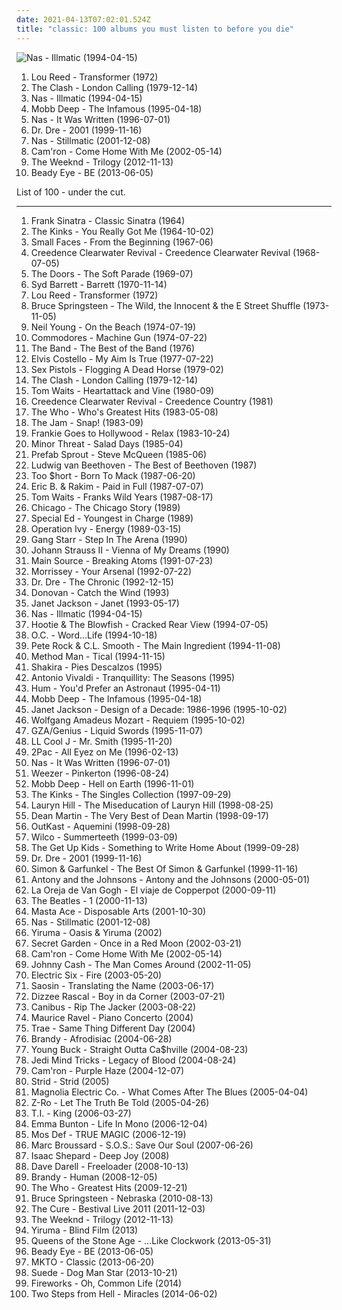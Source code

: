 ```yaml
---
date: 2021-04-13T07:02:01.524Z
title: "classic: 100 albums you must listen to before you die"
---
```

![Nas - Illmatic (1994-04-15)](https://img.discogs.com/BPm1tRc82RVJSwNtAU_IcS_WfM0=/fit-in/600x600/filters:strip_icc():format(jpeg):mode_rgb():quality(90)/discogs-images/R-4129541-1611603191-2116.jpeg.jpg "Nas - Illmatic (1994-04-15)")
<ol class="albums">
<li data-cover="https://img.discogs.com/3OgnlZKNZ7-mZooFLllAA3hHYIA=/fit-in/500x500/filters:strip_icc():format(jpeg):mode_rgb():quality(90)/discogs-images/R-3635183-1338244251-7631.jpeg.jpg" data-tags="70s, rock, glam rock" role="button">Lou Reed - Transformer (1972)</li>
<li data-cover="http://coverartarchive.org/release/75b17f23-8ad1-3df2-9c7c-cae03b2b8eb4/5052272781-500.jpg" data-tags="punk, punk rock" role="button">The Clash - London Calling (1979-12-14)</li>
<li data-cover="https://img.discogs.com/BPm1tRc82RVJSwNtAU_IcS_WfM0=/fit-in/600x600/filters:strip_icc():format(jpeg):mode_rgb():quality(90)/discogs-images/R-4129541-1611603191-2116.jpeg.jpg" data-tags="hip-hop" role="button">Nas - Illmatic (1994-04-15)</li>
<li data-cover="http://coverartarchive.org/release/07e92711-51fe-4e80-97a3-be995b7f4119/4696863575-500.jpg" data-tags="hip-hop, rap" role="button">Mobb Deep - The Infamous (1995-04-18)</li>
<li data-cover="http://coverartarchive.org/release/dee08d2d-eb6d-4376-988a-07984dbdf738/12639957674-500.jpg" data-tags="rap, hip-hop" role="button">Nas - It Was Written (1996-07-01)</li>
<li data-cover="http://coverartarchive.org/release/db4baedf-bfe1-4e04-b359-99761f1b3deb/8671147785-500.jpg" data-tags="hip-hop, rap, gangsta rap" role="button">Dr. Dre - 2001 (1999-11-16)</li>
<li data-cover="https://img.discogs.com/ce2bXe_XnmZeSoI9PbdPzpDjdm8=/fit-in/600x450/filters:strip_icc():format(jpeg):mode_rgb():quality(90)/discogs-images/R-5788920-1402698639-1454.jpeg.jpg" data-tags="hip-hop, rap" role="button">Nas - Stillmatic (2001-12-08)</li>
<li data-cover="https://img.discogs.com/chPLJSmMedjvd1YZM7rL10z0jMg=/fit-in/600x600/filters:strip_icc():format(jpeg):mode_rgb():quality(90)/discogs-images/R-2506902-1461825514-3010.jpeg.jpg" data-tags="camron" role="button">Cam'ron - Come Home With Me (2002-05-14)</li>
<li data-cover="http://coverartarchive.org/release/62ea06a1-8517-4e85-b66f-c2eee37e5b68/6456250497-500.jpg" data-tags="r&b" role="button">The Weeknd - Trilogy (2012-11-13)</li>
<li data-cover="http://coverartarchive.org/release/be504739-1ea3-48a6-b1d1-8f77510e9b40/4310278393-500.jpg" data-tags="classic, alternative rock, britpop, neo-psychedelia" role="button">Beady Eye - BE (2013-06-05)</li>
</ol>
List of 100 - under the cut.
<!-- more -->

_________________

<ol class="albums">
<li data-cover="https://img.discogs.com/bMvJmpLTFAYXWeYBGPfDNvFUNQ4=/fit-in/600x600/filters:strip_icc():format(jpeg):mode_rgb():quality(90)/discogs-images/R-3420885-1330120174.jpeg.jpg" data-tags="jazz, sinatra" role="button">
Frank Sinatra - Classic Sinatra (1964)
</li>
<li data-cover="https://img.discogs.com/VfUPo4sEAT33NgmIB200N-9g2V8=/fit-in/555x553/filters:strip_icc():format(jpeg):mode_rgb():quality(90)/discogs-images/R-4601243-1369602202-5646.jpeg.jpg" data-tags="rock" role="button">
The Kinks - You Really Got Me (1964-10-02)
</li>
<li data-cover="http://coverartarchive.org/release/6da93804-cb6f-46da-9a76-ab0acf87953e/9498242118-500.jpg" data-tags="classic, mod" role="button">
Small Faces - From the Beginning (1967-06)
</li>
<li data-cover="http://coverartarchive.org/release/9246bec3-3805-417e-9fdc-7f5c3f074821/8749824583-500.jpg" data-tags="classic rock, blues rock, swamp rock" role="button">
Creedence Clearwater Revival - Creedence Clearwater Revival (1968-07-05)
</li>
<li data-cover="http://coverartarchive.org/release/c29d7552-b5df-42b8-aae7-03d1e250cb3a/2987858774-500.jpg" data-tags="psychedelic rock, 60s" role="button">
The Doors - The Soft Parade (1969-07)
</li>
<li data-cover="https://img.discogs.com/xDHGJbZjULblPfKijXfSfYSwsoI=/fit-in/500x500/filters:strip_icc():format(jpeg):mode_rgb():quality(90)/discogs-images/R-670615-1228830557.jpeg.jpg" data-tags="psychedelic, psychedelic rock" role="button">
Syd Barrett - Barrett (1970-11-14)
</li>
<li data-cover="https://img.discogs.com/3OgnlZKNZ7-mZooFLllAA3hHYIA=/fit-in/500x500/filters:strip_icc():format(jpeg):mode_rgb():quality(90)/discogs-images/R-3635183-1338244251-7631.jpeg.jpg" data-tags="70s, rock, glam rock" role="button">
Lou Reed - Transformer (1972)
</li>
<li data-cover="http://coverartarchive.org/release/19ec67fa-ba98-4d3d-90a3-52f63a1a9af2/23367226103-500.jpg" data-tags="rock, 70s" role="button">
Bruce Springsteen - The Wild, the Innocent & the E Street Shuffle (1973-11-05)
</li>
<li data-cover="https://via.placeholder.com/450" data-tags="singer-songwriter, 70s, folk rock" role="button">
Neil Young - On the Beach (1974-07-19)
</li>
<li data-cover="http://coverartarchive.org/release/6bff6b9c-6a0c-3db8-905a-6bd5b1dff43a/12078528801-500.jpg" data-tags="funk" role="button">
Commodores - Machine Gun (1974-07-22)
</li>
<li data-cover="http://coverartarchive.org/release/761bc982-f445-4cc7-be4e-c71044debb01/13878419287-500.jpg" data-tags="classic rock" role="button">
The Band - The Best of the Band (1976)
</li>
<li data-cover="https://img.discogs.com/EF33at0YkNaBQoD5k7xrrp1grSI=/fit-in/500x498/filters:strip_icc():format(jpeg):mode_rgb():quality(90)/discogs-images/R-795910-1319668468.jpeg.jpg" data-tags="rock, new wave, 70s, singer-songwriter" role="button">
Elvis Costello - My Aim Is True (1977-07-22)
</li>
<li data-cover="http://coverartarchive.org/release/6485ff04-f72e-3b7b-a837-ad0362a88593/16837317666-500.jpg" data-tags="punk rock" role="button">
Sex Pistols - Flogging A Dead Horse (1979-02)
</li>
<li data-cover="http://coverartarchive.org/release/75b17f23-8ad1-3df2-9c7c-cae03b2b8eb4/5052272781-500.jpg" data-tags="punk, punk rock" role="button">
The Clash - London Calling (1979-12-14)
</li>
<li data-cover="http://coverartarchive.org/release/7db1d3b8-5a82-46a8-8273-3bb5111ff3e1/24422816505-500.jpg" data-tags="80s, rock" role="button">
Tom Waits - Heartattack and Vine (1980-09)
</li>
<li data-cover="https://img.discogs.com/ALWL6pUKpDjvVBD_87s_Ul9i73s=/fit-in/500x494/filters:strip_icc():format(jpeg):mode_rgb():quality(90)/discogs-images/R-3802835-1345029926-3937.jpeg.jpg" data-tags="classic, compilation, southern rock, c c r" role="button">
Creedence Clearwater Revival - Creedence Country (1981)
</li>
<li data-cover="https://img.discogs.com/XU-E-eOHgwSQq_r1r81Oo2N0XGM=/fit-in/240x240/filters:strip_icc():format(jpeg):mode_rgb():quality(90)/discogs-images/R-10343421-1495673645-4449.jpeg.jpg" data-tags="classic rock, rock, slgdmbestof" role="button">
The Who - Who's Greatest Hits (1983-05-08)
</li>
<li data-cover="https://img.discogs.com/8_uqUTvFHrFEwDqSpyNw5LCuv7E=/fit-in/498x500/filters:strip_icc():format(jpeg):mode_rgb():quality(90)/discogs-images/R-6584747-1422535203-7593.jpeg.jpg" data-tags="classic, mod, heavy bottom end, i love singing along, angular guitar playing, my lps, tugs at me heart strings, eating fish outside in munich 2017" role="button">
The Jam - Snap! (1983-09)
</li>
<li data-cover="http://coverartarchive.org/release/88c30d58-617f-4092-98ba-49f10c243552/6323306000-500.jpg" data-tags="new wave" role="button">
Frankie Goes to Hollywood - Relax (1983-10-24)
</li>
<li data-cover="http://coverartarchive.org/release/5ede5854-8fd5-4370-9880-7581976408c2/17256685078-500.jpg" data-tags="classic, fun to skateboard to, i love singing along, hardcore old" role="button">
Minor Threat - Salad Days (1985-04)
</li>
<li data-cover="http://coverartarchive.org/release/6af59b09-2f3c-46d3-b076-45ecfec17904/8981366028-500.jpg" data-tags="80s" role="button">
Prefab Sprout - Steve McQueen (1985-06)
</li>
<li data-cover="http://coverartarchive.org/release/65b5c48f-89c9-4be9-b7a0-2e18692db80e/19147437194-500.jpg" data-tags="classical, beethoven" role="button">
Ludwig van Beethoven - The Best of Beethoven (1987)
</li>
<li data-cover="http://coverartarchive.org/release/45c43601-4c62-40ab-b4a0-c45bd999d68c/20612880657-500.jpg" data-tags="hip-hop, classic, 80s, real life rhymes, classic era rap, lyrics to learn from, mr toxic" role="button">
Too $hort - Born To Mack (1987-06-20)
</li>
<li data-cover="http://coverartarchive.org/release/eec40590-f7f8-48ff-a3cb-0a4aab5aad30/6223485528-500.jpg" data-tags="hip-hop, hip hop" role="button">
Eric B. & Rakim - Paid in Full (1987-07-07)
</li>
<li data-cover="http://coverartarchive.org/release/541d890a-9ecd-4d75-8db3-883b706d434a/4010641500-500.jpg" data-tags="blues, singer-songwriter" role="button">
Tom Waits - Franks Wild Years (1987-08-17)
</li>
<li data-cover="https://img.discogs.com/IxyplBkTmjLylzdCSmRhMWM8JNI=/fit-in/600x600/filters:strip_icc():format(jpeg):mode_rgb():quality(90)/discogs-images/R-7720117-1447423717-9946.jpeg.jpg" data-tags="chicago" role="button">
Chicago - The Chicago Story (1989)
</li>
<li data-cover="http://coverartarchive.org/release/ae9af6b8-3549-4a3a-91af-82d2195f8ea4/7502231071-500.jpg" data-tags="hip hop, classic, old school rap, real hip-hop, fun to skateboard to, hiphop classic albums, my collection great 150 albumz of rap, excellent lyricism, check the wordplay" role="button">
Special Ed - Youngest in Charge (1989)
</li>
<li data-cover="http://coverartarchive.org/release/3b7b3ed6-1d46-4d49-ad8d-014f3d4086bd/1482836258-500.jpg" data-tags="punk, ska, ska punk, punk rock" role="button">
Operation Ivy - Energy (1989-03-15)
</li>
<li data-cover="http://coverartarchive.org/release/0e272d73-ed9d-48b0-809c-8c562be52bd7/4416968015-500.jpg" data-tags="hip hop, hip-hop" role="button">
Gang Starr - Step In The Arena (1990)
</li>
<li data-cover="https://via.placeholder.com/450" data-tags="classical, johann strauss ii" role="button">
Johann Strauss II - Vienna of My Dreams (1990)
</li>
<li data-cover="https://img.discogs.com/cIE0Udf_oninwXbOGogS9bpQhC4=/fit-in/600x596/filters:strip_icc():format(jpeg):mode_rgb():quality(90)/discogs-images/R-895896-1170340668.jpeg.jpg" data-tags="golden age hip hop" role="button">
Main Source - Breaking Atoms (1991-07-23)
</li>
<li data-cover="https://img.discogs.com/dSHHQw7HsvatcIMDhjSAuuRjFI0=/fit-in/386x600/filters:strip_icc():format(jpeg):mode_rgb():quality(90)/discogs-images/R-1726664-1433286162-6985.jpeg.jpg" data-tags="90s, indie, indie rock" role="button">
Morrissey - Your Arsenal (1992-07-22)
</li>
<li data-cover="http://coverartarchive.org/release/51088001-d00c-384f-a266-315fd3ee797a/6193413728-500.jpg" data-tags="gangsta rap, hip-hop" role="button">
Dr. Dre - The Chronic (1992-12-15)
</li>
<li data-cover="https://img.discogs.com/xZwC2Jkr_FDnLqb4L--AHlRNpQw=/fit-in/450x471/filters:strip_icc():format(jpeg):mode_rgb():quality(90)/discogs-images/R-4595417-1436162339-8307.jpeg.jpg" data-tags="60s, donovan" role="button">
Donovan - Catch the Wind (1993)
</li>
<li data-cover="http://coverartarchive.org/release/309015a1-22da-4903-b4e0-d6d166534bc4/20531816478-500.jpg" data-tags="90s, rnb, pop" role="button">
Janet Jackson - Janet (1993-05-17)
</li>
<li data-cover="https://img.discogs.com/BPm1tRc82RVJSwNtAU_IcS_WfM0=/fit-in/600x600/filters:strip_icc():format(jpeg):mode_rgb():quality(90)/discogs-images/R-4129541-1611603191-2116.jpeg.jpg" data-tags="hip-hop" role="button">
Nas - Illmatic (1994-04-15)
</li>
<li data-cover="http://coverartarchive.org/release/3827d42e-ae55-4d01-a4a8-699ffc750c30/28313173034-500.jpg" data-tags="90s, alternative rock" role="button">
Hootie & The Blowfish - Cracked Rear View (1994-07-05)
</li>
<li data-cover="http://coverartarchive.org/release/8803a33c-0da6-46d6-a17f-048201f18ce3/865463539-500.jpg" data-tags="buckwild" role="button">
O.C. - Word...Life (1994-10-18)
</li>
<li data-cover="http://coverartarchive.org/release/cd351957-3aaf-48ba-ad53-a6baee00ef64/14583668157-500.jpg" data-tags="hip hop" role="button">
Pete Rock & C.L. Smooth - The Main Ingredient (1994-11-08)
</li>
<li data-cover="http://coverartarchive.org/release/911192ef-6b58-427f-9d84-437a0d34de70/9635715971-500.jpg" data-tags="rap, hip-hop, wu-tang" role="button">
Method Man - Tical (1994-11-15)
</li>
<li data-cover="https://img.discogs.com/qcWBFQFciRaoopm5UMLAcDJCvFY=/fit-in/600x539/filters:strip_icc():format(jpeg):mode_rgb():quality(90)/discogs-images/R-5261605-1402393167-6660.jpeg.jpg" data-tags="spanish, latin, shakira, rock" role="button">
Shakira - Pies Descalzos (1995)
</li>
<li data-cover="https://img.discogs.com/6WF7BbJPuJYHJy1auqoTLxLM2aw=/fit-in/600x587/filters:strip_icc():format(jpeg):mode_rgb():quality(90)/discogs-images/R-15622610-1594727362-1064.jpeg.jpg" data-tags="classical" role="button">
Antonio Vivaldi - Tranquillity: The Seasons (1995)
</li>
<li data-cover="http://coverartarchive.org/release/9d40c2a5-dff3-376e-b255-2d6bc7df6cd2/17549832584-500.jpg" data-tags="alternative" role="button">
Hum - You'd Prefer an Astronaut (1995-04-11)
</li>
<li data-cover="http://coverartarchive.org/release/07e92711-51fe-4e80-97a3-be995b7f4119/4696863575-500.jpg" data-tags="hip-hop, rap" role="button">
Mobb Deep - The Infamous (1995-04-18)
</li>
<li data-cover="https://img.discogs.com/MjE_fzy4x-exqUYQ2y9_OjU6SZ8=/fit-in/600x600/filters:strip_icc():format(jpeg):mode_rgb():quality(90)/discogs-images/R-7408550-1472989303-9386.jpeg.jpg" data-tags="rnb, greatest hits, 90s" role="button">
Janet Jackson - Design of a Decade: 1986-1996 (1995-10-02)
</li>
<li data-cover="https://img.discogs.com/YBOWHoHgOigC8Xm2ecyi43E5LaQ=/fit-in/600x598/filters:strip_icc():format(jpeg):mode_rgb():quality(90)/discogs-images/R-7175124-1445541877-2351.jpeg.jpg" data-tags="classical" role="button">
Wolfgang Amadeus Mozart - Requiem (1995-10-02)
</li>
<li data-cover="https://img.discogs.com/3WuRCIOlOnT69y46Auud_YjD8j0=/fit-in/600x600/filters:strip_icc():format(jpeg):mode_rgb():quality(90)/discogs-images/R-158798-1158147180.jpeg.jpg" data-tags="hip-hop" role="button">
GZA/Genius - Liquid Swords (1995-11-07)
</li>
<li data-cover="http://coverartarchive.org/release/391339a8-de89-4817-80c3-08c0557941f5/15298625389-500.jpg" data-tags="classic, rap, real hip-hop, hiphop classic albums, my collection great 150 albumz of rap, hs-college, 5 star rap, pih-poh" role="button">
LL Cool J - Mr. Smith (1995-11-20)
</li>
<li data-cover="http://coverartarchive.org/release/8d2491b6-f77f-3ec2-9638-10c231663071/9390923312-500.jpg" data-tags="gangsta rap, hip-hop, 2pac, rap" role="button">
2Pac - All Eyez on Me (1996-02-13)
</li>
<li data-cover="http://coverartarchive.org/release/dee08d2d-eb6d-4376-988a-07984dbdf738/12639957674-500.jpg" data-tags="rap, hip-hop" role="button">
Nas - It Was Written (1996-07-01)
</li>
<li data-cover="http://coverartarchive.org/release/ef968db8-874e-4d79-adb7-2ea0fe0b2b76/5857755598-500.jpg" data-tags="alternative rock, 90s" role="button">
Weezer - Pinkerton (1996-08-24)
</li>
<li data-cover="http://coverartarchive.org/release/44b4fdc9-da09-3ed0-97a8-2ff6909c097b/2809778262-500.jpg" data-tags="hip-hop, rap, classic hip-hop" role="button">
Mobb Deep - Hell on Earth (1996-11-01)
</li>
<li data-cover="http://coverartarchive.org/release/2c32f859-d4e0-4ee5-a7cd-326465de2df2/25761719374-500.jpg" data-tags="classic rock" role="button">
The Kinks - The Singles Collection (1997-09-29)
</li>
<li data-cover="http://coverartarchive.org/release/0f15251e-7f5a-48bd-bfe2-31a329066371/3037400805-500.jpg" data-tags="soul, rnb" role="button">
Lauryn Hill - The Miseducation of Lauryn Hill (1998-08-25)
</li>
<li data-cover="https://img.discogs.com/RYGJjW5aog_holMW4SBruATzOMc=/fit-in/600x581/filters:strip_icc():format(jpeg):mode_rgb():quality(90)/discogs-images/R-10060842-1490945249-2173.jpeg.jpg" data-tags="dean martin" role="button">
Dean Martin - The Very Best of Dean Martin (1998-09-17)
</li>
<li data-cover="http://coverartarchive.org/release/63f4592c-6f58-32bb-bd9f-a431dc14e04d/6640977411-500.jpg" data-tags="hip-hop" role="button">
OutKast - Aquemini (1998-09-28)
</li>
<li data-cover="http://coverartarchive.org/release/38a40944-ac73-4c8e-8638-ec0075b170ea/4530840085-500.jpg" data-tags="90s" role="button">
Wilco - Summerteeth (1999-03-09)
</li>
<li data-cover="http://coverartarchive.org/release/011310b5-57b5-416e-8331-9bc134f6fbc8/3366913620-500.jpg" data-tags="emo" role="button">
The Get Up Kids - Something to Write Home About (1999-09-28)
</li>
<li data-cover="http://coverartarchive.org/release/db4baedf-bfe1-4e04-b359-99761f1b3deb/8671147785-500.jpg" data-tags="hip-hop, rap, gangsta rap" role="button">
Dr. Dre - 2001 (1999-11-16)
</li>
<li data-cover="http://coverartarchive.org/release/aca1c634-8481-4848-9b33-69d3a6a54943/10960659069-500.jpg" data-tags="classic rock, folk, folk rock" role="button">
Simon & Garfunkel - The Best Of Simon & Garfunkel (1999-11-16)
</li>
<li data-cover="https://img.discogs.com/jfZn4knjvcFv-_U0n649Rn6Xb8k=/fit-in/294x300/filters:strip_icc():format(jpeg):mode_rgb():quality(90)/discogs-images/R-9533581-1482236077-1712.png.jpg" data-tags="chamber pop, piano" role="button">
Antony and the Johnsons - Antony and the Johnsons (2000-05-01)
</li>
<li data-cover="http://coverartarchive.org/release/3e1b3d08-3af2-43ac-8010-64a801b45d25/10003126515-500.jpg" data-tags="spanish, pop" role="button">
La Oreja de Van Gogh - El viaje de Copperpot (2000-09-11)
</li>
<li data-cover="https://img.discogs.com/Z7CWHAcUvNh2EIwSCAo56cRf12s=/fit-in/460x414/filters:strip_icc():format(jpeg):mode_rgb():quality(90)/discogs-images/R-7767118-1448345509-9572.jpeg.jpg" data-tags="classic rock, 60s, rock" role="button">
The Beatles - 1 (2000-11-13)
</li>
<li data-cover="http://coverartarchive.org/release/4398f892-0bbd-4ccb-ba58-822026bc0580/4699250670-500.jpg" data-tags="hip-hop, hiphop, classic, east coast" role="button">
Masta Ace - Disposable Arts (2001-10-30)
</li>
<li data-cover="https://img.discogs.com/ce2bXe_XnmZeSoI9PbdPzpDjdm8=/fit-in/600x450/filters:strip_icc():format(jpeg):mode_rgb():quality(90)/discogs-images/R-5788920-1402698639-1454.jpeg.jpg" data-tags="hip-hop, rap" role="button">
Nas - Stillmatic (2001-12-08)
</li>
<li data-cover="http://coverartarchive.org/release/10084ccd-464b-44fb-b96e-1130f254c5a0/9344019684-500.jpg" data-tags="classic, piano, oasis, relaxing music, yiruma" role="button">
Yiruma - Oasis & Yiruma (2002)
</li>
<li data-cover="http://coverartarchive.org/release/880019b0-9411-4bb1-ad55-fb8b31d14bce/22408375238-500.jpg" data-tags="celtic" role="button">
Secret Garden - Once in a Red Moon (2002-03-21)
</li>
<li data-cover="https://img.discogs.com/chPLJSmMedjvd1YZM7rL10z0jMg=/fit-in/600x600/filters:strip_icc():format(jpeg):mode_rgb():quality(90)/discogs-images/R-2506902-1461825514-3010.jpeg.jpg" data-tags="camron" role="button">
Cam'ron - Come Home With Me (2002-05-14)
</li>
<li data-cover="http://coverartarchive.org/release/6d217fbd-28fc-4f4b-86c2-cdb9e45563f9/11145293722-500.jpg" data-tags="country" role="button">
Johnny Cash - The Man Comes Around (2002-11-05)
</li>
<li data-cover="https://img.discogs.com/eMQQeWN88L92aQyCEfAU2kIQNJk=/fit-in/528x534/filters:strip_icc():format(jpeg):mode_rgb():quality(90)/discogs-images/R-376779-1128950534.jpeg.jpg" data-tags="rock, indie, disco rock" role="button">
Electric Six - Fire (2003-05-20)
</li>
<li data-cover="http://coverartarchive.org/release/f3d0ebf2-5300-40d1-899d-80b2b8bee172/6128242245-500.jpg" data-tags="post-hardcore" role="button">
Saosin - Translating the Name (2003-06-17)
</li>
<li data-cover="http://coverartarchive.org/release/849f67a4-a3be-429d-b310-932e316faed4/15835064453-500.jpg" data-tags="grime" role="button">
Dizzee Rascal - Boy in da Corner (2003-07-21)
</li>
<li data-cover="http://coverartarchive.org/release/dda524f5-fb0c-4b3d-b9c8-cf5a9091f4c4/24387260473-500.jpg" data-tags="rap" role="button">
Canibus - Rip The Jacker (2003-08-22)
</li>
<li data-cover="https://img.discogs.com/Y0b4Ob0n6Hwp7bmnTThEYES_HUw=/fit-in/355x346/filters:strip_icc():format(jpeg):mode_rgb():quality(90)/discogs-images/R-15418053-1591213040-9861.jpeg.jpg" data-tags="classical" role="button">
Maurice Ravel - Piano Concerto (2004)
</li>
<li data-cover="http://coverartarchive.org/release/2d6c2fc9-a48a-4c70-90fd-a65a560b8745/20488765454-500.jpg" data-tags="classic, dope beats, screw music, down south, music to chief by, crunk music, yeeah, dirty thrid rap, that other shit, trae stdd" role="button">
Trae - Same Thing Different Day (2004)
</li>
<li data-cover="https://img.discogs.com/Cg0XR_4W3vAKWxFD_9ByGzO9EnA=/fit-in/600x589/filters:strip_icc():format(jpeg):mode_rgb():quality(90)/discogs-images/R-4425372-1543274379-4790.jpeg.jpg" data-tags="rnb" role="button">
Brandy - Afrodisiac (2004-06-28)
</li>
<li data-cover="http://coverartarchive.org/release/cc3b53b7-1127-4c27-a975-6ebd5acc1b37/2573371062-500.jpg" data-tags="rap" role="button">
Young Buck - Straight Outta Ca$hville (2004-08-23)
</li>
<li data-cover="http://coverartarchive.org/release/34b6fdf8-d1be-416f-a676-f1656291dd8c/5271373354-500.jpg" data-tags="hip hop, underground hip-hop, east coast hip hop, jedi mind tricks" role="button">
Jedi Mind Tricks - Legacy of Blood (2004-08-24)
</li>
<li data-cover="http://coverartarchive.org/release/0425b577-443a-4ad8-9d9a-a1e060860c8e/21055879662-500.jpg" data-tags="pitchfork top albums 2005" role="button">
Cam'ron - Purple Haze (2004-12-07)
</li>
<li data-cover="https://img.discogs.com/uKtmNQ6fx9K2W90T2e_AGmmob4U=/fit-in/600x600/filters:strip_icc():format(jpeg):mode_rgb():quality(90)/discogs-images/R-1383109-1466835134-7529.png.jpg" data-tags="black metal" role="button">
Strid - Strid (2005)
</li>
<li data-cover="http://coverartarchive.org/release/3540c65f-cd1c-3575-ac0c-ccff3b57b053/15329187407-500.jpg" data-tags="00s" role="button">
Magnolia Electric Co. - What Comes After The Blues (2005-04-04)
</li>
<li data-cover="https://img.discogs.com/oT-hvimY3yip6umRddkKz5SPqHc=/fit-in/600x604/filters:strip_icc():format(jpeg):mode_rgb():quality(90)/discogs-images/R-1819621-1421457271-9387.jpeg.jpg" data-tags="dirty south, rap, southern rap" role="button">
Z-Ro - Let The Truth Be Told (2005-04-26)
</li>
<li data-cover="http://coverartarchive.org/release/b8dd08ea-a934-4baa-9129-d4ec01f0b763/8871508950-500.jpg" data-tags="rap, hip-hop, hip hop, ti" role="button">
T.I. - King (2006-03-27)
</li>
<li data-cover="http://coverartarchive.org/release/ea73d025-6dff-4c96-896e-056bfaf659ec/6070656289-500.jpg" data-tags="motown" role="button">
Emma Bunton - Life In Mono (2006-12-04)
</li>
<li data-cover="http://coverartarchive.org/release/c8dcdb67-d137-4fd8-bbf0-3d043e85a06f/3361363395-500.jpg" data-tags="hip hop" role="button">
Mos Def - TRUE MAGIC (2006-12-19)
</li>
<li data-cover="https://img.discogs.com/M65YJITon9l3Z-QBBCIhe86BP6M=/fit-in/500x500/filters:strip_icc():format(jpeg):mode_rgb():quality(90)/discogs-images/R-5671278-1399508083-7419.jpeg.jpg" data-tags="soul, classic, my kind of music, marc broussard, somethin somethin-" role="button">
Marc Broussard - S.O.S.: Save Our Soul (2007-06-26)
</li>
<li data-cover="http://coverartarchive.org/release/2d69c11b-b82e-4c5f-af4b-4a34e9b16d00/15536303099-500.jpg" data-tags="classic, piano, relax" role="button">
Isaac Shepard - Deep Joy (2008)
</li>
<li data-cover="http://coverartarchive.org/release/91d9360f-5613-4707-8799-a779dd2f66ac/7955706682-500.jpg" data-tags="electronica, classic, freeloader dave darell" role="button">
Dave Darell - Freeloader (2008-10-13)
</li>
<li data-cover="http://coverartarchive.org/release/7aaca13f-8efc-4f76-955e-00fd84682e55/27713723385-500.jpg" data-tags="brandy, human" role="button">
Brandy - Human (2008-12-05)
</li>
<li data-cover="http://coverartarchive.org/release/55265199-08f9-3e6a-8532-409b6caf6c5e/7794207792-500.jpg" data-tags="classic rock" role="button">
The Who - Greatest Hits (2009-12-21)
</li>
<li data-cover="http://coverartarchive.org/release/1782be70-4a31-4ff8-a0a8-33a72a2ae7a4/11006677943-500.jpg" data-tags="folk, rock" role="button">
Bruce Springsteen - Nebraska (2010-08-13)
</li>
<li data-cover="http://coverartarchive.org/release/bf01ac13-6952-4d74-b2b3-d768a2715276/18135728217-500.jpg" data-tags="rock, alternative, gothic" role="button">
The Cure - Bestival Live 2011 (2011-12-03)
</li>
<li data-cover="http://coverartarchive.org/release/62ea06a1-8517-4e85-b66f-c2eee37e5b68/6456250497-500.jpg" data-tags="r&b" role="button">
The Weeknd - Trilogy (2012-11-13)
</li>
<li data-cover="http://coverartarchive.org/release/cbc6fe6a-bb29-49d8-abe6-eec2257f230c/9866413982-500.jpg" data-tags="classic, piano, relaxing music" role="button">
Yiruma - Blind Film (2013)
</li>
<li data-cover="http://coverartarchive.org/release/96a359ac-6bb0-4f15-a2d6-9657bbc7b9b6/7420819394-500.jpg" data-tags="stoner rock, alternative rock" role="button">
Queens of the Stone Age - ...Like Clockwork (2013-05-31)
</li>
<li data-cover="http://coverartarchive.org/release/be504739-1ea3-48a6-b1d1-8f77510e9b40/4310278393-500.jpg" data-tags="classic, alternative rock, britpop, neo-psychedelia" role="button">
Beady Eye - BE (2013-06-05)
</li>
<li data-cover="http://coverartarchive.org/release/7232a37e-9f53-4551-9a8e-3f11f53c831f/6506883340-500.jpg" data-tags="hello" role="button">
MKTO - Classic (2013-06-20)
</li>
<li data-cover="http://coverartarchive.org/release/7cdac008-aaa2-4741-98ad-e4089dff00b2/6644098737-500.jpg" data-tags="britpop" role="button">
Suede - Dog Man Star (2013-10-21)
</li>
<li data-cover="https://img.discogs.com/eUnbFSYm7rkRLOB_2a_3W100P0o=/fit-in/588x600/filters:strip_icc():format(jpeg):mode_rgb():quality(90)/discogs-images/R-5573663-1396929814-5726.jpeg.jpg" data-tags="classic, pop punk, inspirational, indie punk, vinyls, less than 40 minutes" role="button">
Fireworks - Oh, Common Life (2014)
</li>
<li data-cover="http://coverartarchive.org/release/7a9b150a-d8ff-4abf-8ea7-773cf66c6c91/26554516400-500.jpg" data-tags="soundtrack, classic, instrumental, choir, orchestral, klassik, epic trailer music, fantasy album covers" role="button">
Two Steps from Hell - Miracles (2014-06-02)
</li>
</ol>